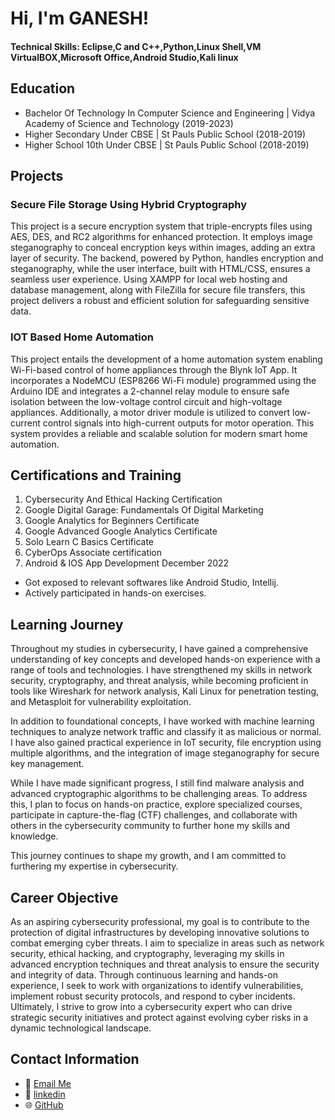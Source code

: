 # Hi, I'm GANESH!

#### Technical Skills: Eclipse,C and C++,Python,Linux Shell,VM VirtualBOX,Microsoft Office,Android Studio,Kali linux

## Education
- Bachelor Of Technology In Computer Science and Engineering | Vidya Academy of Science and Technology (2019-2023)								       		
- Higher Secondary Under CBSE | St Pauls Public School (2018-2019)	 			        		
- Higher School 10th Under CBSE | St Pauls Public School (2018-2019)

## Projects
### Secure File Storage Using Hybrid Cryptography 

This project is a secure encryption system that triple-encrypts files using AES, DES, and RC2 algorithms for enhanced protection. It employs image steganography to conceal encryption keys within images, adding an extra layer of security. The backend, powered by Python, handles encryption and steganography, while the user interface, built with HTML/CSS, ensures a seamless user experience. Using XAMPP for local web hosting and database management, along with FileZilla for secure file transfers, this project delivers a robust and efficient solution for safeguarding sensitive data.

### IOT Based Home Automation

This project entails the development of a home automation system enabling Wi-Fi-based control of home appliances through the Blynk IoT App. It incorporates a NodeMCU (ESP8266 Wi-Fi module) programmed using the Arduino IDE and integrates a 2-channel relay module to ensure safe isolation between the low-voltage control circuit and high-voltage appliances. Additionally, a motor driver module is utilized to convert low-current control signals into high-current outputs for motor operation. This system provides a reliable and scalable solution for modern smart home automation.

## Certifications and Training
1. Cybersecurity And Ethical Hacking Certification
2. Google Digital Garage: Fundamentals Of Digital Marketing
3. Google Analytics for Beginners Certificate
4. Google Advanced Google Analytics Certificate
5. Solo Learn C Basics Certificate
6. CyberOps Associate certification
7. Android & IOS App Development December 2022
- Got exposed to relevant softwares like Android Studio, Intellij.
- Actively participated in hands-on exercises.

## Learning Journey
Throughout my studies in cybersecurity, I have gained a comprehensive understanding of key concepts and developed hands-on experience with a range of tools and technologies. I have strengthened my skills in network security, cryptography, and threat analysis, while becoming proficient in tools like Wireshark for network analysis, Kali Linux for penetration testing, and Metasploit for vulnerability exploitation.

In addition to foundational concepts, I have worked with machine learning techniques to analyze network traffic and classify it as malicious or normal. I have also gained practical experience in IoT security, file encryption using multiple algorithms, and the integration of image steganography for secure key management.

While I have made significant progress, I still find malware analysis and advanced cryptographic algorithms to be challenging areas. To address this, I plan to focus on hands-on practice, explore specialized courses, participate in capture-the-flag (CTF) challenges, and collaborate with others in the cybersecurity community to further hone my skills and knowledge.

This journey continues to shape my growth, and I am committed to furthering my expertise in cybersecurity.

## Career Objective
 As an aspiring cybersecurity professional, my goal is to contribute to the protection of digital infrastructures by developing innovative solutions to combat emerging cyber threats. I aim to specialize in areas such as network security, ethical hacking, and cryptography, leveraging my skills in advanced encryption techniques and threat analysis to ensure the security and integrity of data. Through continuous learning and hands-on experience, I seek to work with organizations to identify vulnerabilities, implement robust security protocols, and respond to cyber incidents. Ultimately, I strive to grow into a cybersecurity expert who can drive strategic security initiatives and protect against evolving cyber risks in a dynamic technological landscape.

## Contact Information

- 📧 [Email Me](mailto:ganesharappath@gmail.com)
- 💼 [linkedin](https://www.linkedin.com/in/ganesh-subramanian-a048772a0)
- 🌐 [GitHub](https://github.com/Ganesh-A-S)

